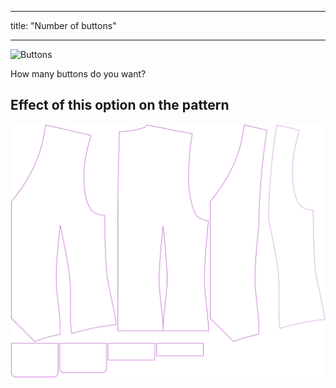 ***

title: "Number of buttons"

***

![Buttons](buttons.svg)

How many buttons do you want?

## Effect of this option on the pattern

![This image shows the effect of this option by superimposing several variants that have a different value for this option](wahid_buttons_sample.svg "Effect of this option on the pattern")
